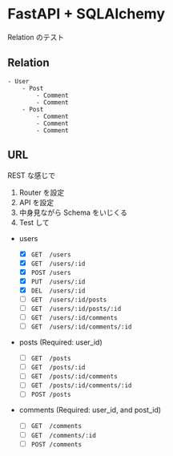 # FastAPI + SQLAlchemy

Relation のテスト

## Relation

```
- User
    - Post
        - Comment
        - Comment
    - Post
        - Comment
        - Comment
        - Comment
```

## URL

REST な感じで

1. Router を設定
2. API を設定
3. 中身見ながら Schema をいじくる
4. Test して

- users

  - [x] `GET  /users`
  - [x] `GET  /users/:id`
  - [x] `POST /users`
  - [x] `PUT  /users/:id`
  - [x] `DEL  /users/:id`
  - [ ] `GET  /users/:id/posts`
  - [ ] `GET  /users/:id/posts/:id`
  - [ ] `GET  /users/:id/comments`
  - [ ] `GET  /users/:id/comments/:id`

- posts (Required: user_id)

  - [ ] `GET  /posts`
  - [ ] `GET  /posts/:id`
  - [ ] `GET  /posts/:id/comments`
  - [ ] `GET  /posts/:id/comments/:id`
  - [ ] `POST /posts`

- comments (Required: user_id, and post_id)

  - [ ] `GET  /comments`
  - [ ] `GET  /comments/:id`
  - [ ] `POST /comments`
